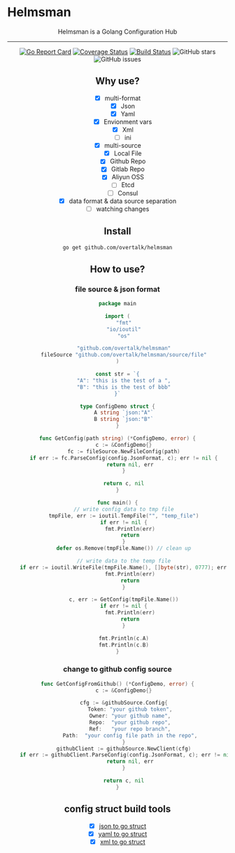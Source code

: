 # Helmsman
<center> Helmsman is a Golang Configuration Hub 

--- 

[![Go Report Card](https://goreportcard.com/badge/github.com/overtalk/helmsman)](https://goreportcard.com/report/github.com/overtalk/helmsman)
[![Coverage Status](https://coveralls.io/repos/github/overtalk/helmsman/badge.svg?branch=master)](https://coveralls.io/github/overtalk/helmsman?branch=master)
[![Build Status](https://travis-ci.org/overtalk/helmsman.svg?branch=master)](https://travis-ci.org/overtalk/helmsman)
![GitHub stars](https://img.shields.io/github/stars/overtalk/helmsman.svg?style=flat-square&label=Stars&style=flat-square)
![GitHub issues](https://img.shields.io/github/issues-raw/overtalk/helmsman.svg?style=flat-square)

## Why use?
- [x] multi-format
    - [x] Json
    - [x] Yaml
    - [x] Envionment vars
    - [x] Xml
    - [ ] ini
- [x] multi-source
    - [x] Local File
    - [x] Github Repo
    - [x] Gitlab Repo
    - [x] Aliyun OSS
    - [ ] Etcd
    - [ ] Consul
- [x] data format & data source separation
- [ ] watching changes

## Install
```bash
go get github.com/overtalk/helmsman
```


## How to use?
### file source & json format
```go
package main

import (
	"fmt"
	"io/ioutil"
	"os"

	"github.com/overtalk/helmsman"
	fileSource "github.com/overtalk/helmsman/source/file"
)

const str = `{
    "A": "this is the test of a ",
    "B": "this is the test of bbb"
}`

type ConfigDemo struct {
	A string `json:"A"`
	B string `json:"B"`
}

func GetConfig(path string) (*ConfigDemo, error) {
	c := &ConfigDemo{}
	fc := fileSource.NewFileConfig(path)
	if err := fc.ParseConfig(config.JsonFormat, c); err != nil {
		return nil, err
	}

	return c, nil
}

func main() {
	// write config data to tmp file
	tmpFile, err := ioutil.TempFile("", "temp_file")
	if err != nil {
		fmt.Println(err)
		return
	}
	defer os.Remove(tmpFile.Name()) // clean up

	// write data to the temp file
	if err := ioutil.WriteFile(tmpFile.Name(), []byte(str), 0777); err != nil {
		fmt.Println(err)
		return
	}

	c, err := GetConfig(tmpFile.Name())
	if err != nil {
		fmt.Println(err)
		return
	}

	fmt.Println(c.A)
	fmt.Println(c.B)
}

```

### change to github config source
```go
func GetConfigFromGithub() (*ConfigDemo, error) {
	c := &ConfigDemo{}

	cfg := &githubSource.Config{
		Token: "your github token",
		Owner: "your github name",
		Repo:  "your github repo",
		Ref:   "your repo branch",
		Path:  "your config file path in the repo",
	}
	githubClient := githubSource.NewClient(cfg)
	if err := githubClient.ParseConfig(config.JsonFormat, c); err != nil {
		return nil, err
	}

	return c, nil
}
```

## config struct build tools
- [x] [json to go struct](https://mholt.github.io/json-to-go/)
- [x] [yaml to go struct](https://mengzhuo.github.io/yaml-to-go/)
- [x] [xml to go struct](https://www.onlinetool.io/xmltogo)